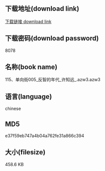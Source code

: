## 下载地址(download link)
[下载链接 download link](https://voluble-croquembouche-d321dc.netlify.app/?s=115%E3%80%81%E5%8D%95%E5%90%91%E8%A1%97005_%E5%8F%8D%E6%99%BA%E7%9A%84%E5%B9%B4%E4%BB%A3_%E8%AE%B8%E7%9F%A5%E8%BF%9C_.azw3)

## 下载密码(download password)
8078

## 名称(book name)
115、单向街005_反智的年代_许知远_.azw3.azw3

## 语言(language)
chinese

## MD5
e37f59eb747a4b04a762fe31a866c394

## 大小(filesize)
458.6 KB
